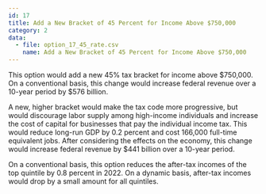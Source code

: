 ```yaml
---
id: 17
title: Add a New Bracket of 45 Percent for Income Above $750,000
category: 2
data:
  - file: option_17_45_rate.csv
    name: Add a New Bracket of 45 Percent for Income Above $750,000
---
```


This option would add a new 45% tax bracket for income above $750,000. On a conventional basis, this change would increase federal revenue over a 10-year period by $576 billion.

A new, higher bracket would make the tax code more progressive, but would discourage labor supply among high-income individuals and increase the cost of capital for businesses that pay the individual income tax. This would reduce long-run GDP by 0.2 percent and cost 166,000 full-time equivalent jobs. After considering the effects on the economy, this change would increase federal revenue by $441 billion over a 10-year period.

On a conventional basis, this option reduces the after-tax incomes of the top quintile by 0.8 percent in 2022. On a dynamic basis, after-tax incomes would drop by a small amount for all quintiles.
